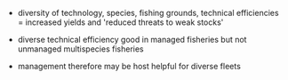 - diversity of technology, species, fishing grounds, technical efficiencies =
  increased yields and 'reduced threats to weak stocks'

- diverse technical efficiency good in managed fisheries but not unmanaged
  multispecies fisheries

- management therefore may be host helpful for diverse fleets
